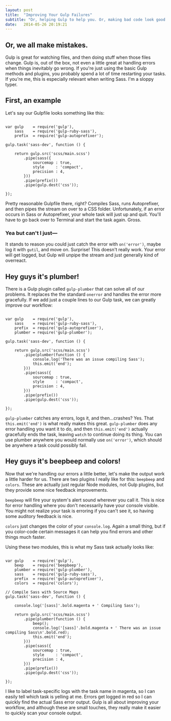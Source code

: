 ```yaml
---
layout: post
title:  "Improving Your Gulp Failures"
subtitle: "Or, helping Gulp to help you. Or, making bad code look good."
date:   2014-05-26 20:19:21
---
```


## Or, we all make mistakes.

Gulp is great for watching files, and then doing stuff when those files change.
Gulp is, out of the box, not even a little great at handling errors when things
inevitably go wrong. If you're just using the basic Gulp methods and plugins,
you probably spend a lot of time restarting your tasks. If you're me, this is
especially relevant when writing Sass. I'm a sloppy typer.

## First, an example

Let's say our Gulpfile looks something like this:

<pre title="Hark, A Gulpfile"><code class="language-javascript">
var gulp    = require('gulp'),
    sass    = require('gulp-ruby-sass'),
    prefix  = require('gulp-autoprefixer');

gulp.task('sass-dev', function () {

    return gulp.src('scss/main.scss')
        .pipe(sass({
            sourcemap : true,
            style     : 'compact',
            precision : 4,
        }))
        .pipe(prefix())
        .pipe(gulp.dest('css'));

});
</code></pre>

Pretty reasonable Gulpfile there, right? Compiles Sass, runs Autoprefixer, and
then pipes the stream on over to a CSS folder. Unfortunately, if an error occurs
in Sass or Autoprefixer, your whole task will just up and quit. You'll have to
go back over to Terminal and start the task again. Gross.

### Yea but can't I just&mdash;

It stands to reason you could just catch the error with `on('error')`, maybe log
it with `gutil`, and move on. Surprise! This doesn't really work. Your error
will get logged, but Gulp will unpipe the stream and just generally kind of
overreact.

## Hey guys it's plumber!

There is a Gulp plugin called `gulp-plumber` that can solve all of our problems.
It replaces the the standard `onerror` and handles the error more gracefully. If
we add just a couple lines to our Gulp task, we can greatly improve our workflow:

<pre title="Hark, A Gulpfile"><code class="language-javascript">
var gulp    = require('gulp'),
    sass    = require('gulp-ruby-sass'),
    prefix  = require('gulp-autoprefixer'),
    plumber = require('gulp-plumber');

gulp.task('sass-dev', function () {

    return gulp.src('scss/main.scss')
        .pipe(plumber(function () {
            console.log('There was an issue compiling Sass');
            this.emit('end');
        }))
        .pipe(sass({
            sourcemap : true,
            style     : 'compact',
            precision : 4,
        }))
        .pipe(prefix())
        .pipe(gulp.dest('css'));

});
</code></pre>

`gulp-plumber` catches any errors, logs it, and then...crashes? Yes. That
`this.emit('end')` is what really makes this great. `gulp-plumber` does any
error handling you want it to do, and then `this.emit('end')` actually
gracefully ends the task, leaving `watch` to continue doing its thing. You can
use plumber anywhere you would normally use `on('error')`, which should be
anywhere a task could possibly fail.

## Hey guys it's beepbeep and colors!

Now that we're handling our errors a little better, let's make the output work a
little harder for us. There are two plugins I really like for this: `beepbeep`
and `colors`. These are actually just regular Node modules, not Gulp plugins,
but they provide some nice feedback improvements.

`beepbeep` will fire your system's alert sound wherever you call it. This is
nice for error handling where you don't necessarily have your console visible.
You might not realize your task is erroring if you can't see it, so having some
auditory feedback is nice.

`colors` just changes the color of your `console.log`. Again a small thing, but
if you color-code certain messages it can help you find errors and other things
much faster.

Using these two modules, this is what my Sass task actually looks like:

<pre title="Hark, A Gulpfile"><code class="language-javascript">
var gulp    = require('gulp'),
    beep    = require('beepbeep'),
    plumber = require('gulp-plumber'),
    sass    = require('gulp-ruby-sass'),
    prefix  = require('gulp-autoprefixer'),
    colors  = require('colors');

// Compile Sass with Source Maps
gulp.task('sass-dev', function () {

    console.log('[sass]'.bold.magenta + ' Compiling Sass');

    return gulp.src('scss/main.scss')
        .pipe(plumber(function () {
            beep();
            console.log('[sass]'.bold.magenta + ' There was an issue compiling Sass\n'.bold.red);
            this.emit('end');
        }))
        .pipe(sass({
            sourcemap : true,
            style     : 'compact',
            precision : 4,
        }))
        .pipe(prefix())
        .pipe(gulp.dest('css'));

});
</code></pre>

I like to label task-specific logs with the task name in magenta, so I can
easily tell which task is yelling at me. Errors get logged in red so I can
quickly find the actual Sass error output. Gulp is all about improving your
workflow, and although these are small touches, they really make it easier to
quickly scan your console output.
